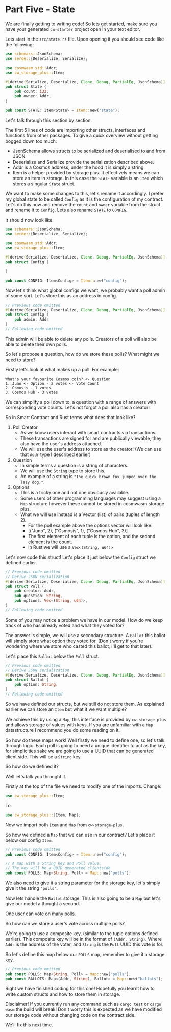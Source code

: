 # Part Five - State

We are finally getting to writing code! So lets get started, make sure you have your generated `cw-starter` project open in your text editor.

Lets start in the `src/state.rs` file. Upon opening it you should see code like the following:

```rust
use schemars::JsonSchema;
use serde::{Deserialize, Serialize};

use cosmwasm_std::Addr;
use cw_storage_plus::Item;

#[derive(Serialize, Deserialize, Clone, Debug, PartialEq, JsonSchema)]
pub struct State {
    pub count: i32,
    pub owner: Addr,
}

pub const STATE: Item<State> = Item::new("state");
```

Let's talk through this section by section.

The first 5 lines of code are importing other structs, interfaces and functions from other packages. To give a quick overview without getting bogged down too much:

-   JsonSchema allows structs to be serialized and deserialised to and from JSON
-   Deserialize and Serialize provide the serialization described above.
-   Addr is a Cosmos address, under the hood it is simply a string.
-   Item is a helper provided by storage plus. It effectively means we can store an item in storage. In this case the `STATE` variable is an `Item` which stores a singular `State` struct.

We want to make some changes to this, let's rename it accordingly. I prefer my global state to be called `Config` as it is the configuration of my contract. Let's do this now and remove the `count` and `owner` variable from the struct and rename it to `Config`. Lets also rename `STATE` to `CONFIG`.

It should now look like:

```rust
use schemars::JsonSchema;
use serde::{Deserialize, Serialize};

use cosmwasm_std::Addr;
use cw_storage_plus::Item;

#[derive(Serialize, Deserialize, Clone, Debug, PartialEq, JsonSchema)]
pub struct Config {

}

pub const CONFIG: Item<Config> = Item::new("config");
```

Now let's think what global configs we want, we probably want a poll admin of some sort. Let's store this as an address in config.

```rust
// Previous code omitted
#[derive(Serialize, Deserialize, Clone, Debug, PartialEq, JsonSchema)]
pub struct Config {
    pub admin: Addr
}
// Following code omitted
```

This admin will be able to delete any polls. Creators of a poll will also be able to delete their own polls.

So let's propose a question, how do we store these polls? What might we need to store?

Firstly let's look at what makes up a poll. For example:

```
What's your favourite Cosmos coin? <- Question
1. Juno <- Option - 2 votes <- Vote Count
2. Osmosis - 1 votes
3. Cosmos Hub - 3 votes
```

We can simplify a poll down to, a question with a range of answers with corresponding vote counts. Let's not forgot a poll also has a creator!

So in Smart Contract and Rust terms what does that look like?

1. Poll Creator
    - As we know users interact with smart contracts via transactions.
    - These transactions are signed for and are publically viewable, they also have the user's address attached.
    - We will use the user's address to store as the creator! (We can use that `Addr` type I described earlier)
2. Question
    - In simple terms a question is a string of characters.
    - We will use the `String` type to store this.
    - An example of a string is `"The quick brown fox jumped over the lazy dog."`.
3. Options
    - This is a tricky one and not one obviously available.
    - Some users of other programming languages may suggest using a `Map` structure however these cannot be stored in cosmwasm storage plus.
    - What we will use instead is a Vector (list) of pairs (tuples of length 2).
        - For the poll example above the options vector will look like:
        - [("Juno", 2), ("Osmosis", 1), ("Cosmos Hub", 3)]
        - The first element of each tuple is the option, and the second element is the count.
        - In Rust we will use a `Vec<(String, u64)>`

Let's now code this struct! Let's place it just below the `Config` struct we defined earlier.

```rust
// Previous code omitted
// Derive JSON serialization
#[derive(Serialize, Deserialize, Clone, Debug, PartialEq, JsonSchema)]
pub struct Poll {
    pub creator: Addr,
    pub question: String,
    pub options: Vec<(String, u64)>,
}
// Following code omitted
```

Some of you may notice a problem we have in our model. How do we keep track of who has already voted and what they voted for?

The answer is simple, we will use a secondary structure. A `Ballot` this ballot will simply store what option they voted for. (Don't worry if you're wondering where we store who casted this ballot, I'll get to that later).

Let's place this `Ballot` below the `Poll` struct.

```rust
// Previous code omitted
// Derive JSON serialization
#[derive(Serialize, Deserialize, Clone, Debug, PartialEq, JsonSchema)]
pub struct Ballot {
    pub option: String,
}
// Following code omitted
```

So we have defined our structs, but we still do not store them. As explained earlier we can store an `Item` but what if we want multiple?

We achieve this by using a `Map`, this interface is provided by `cw-storage-plus` and allows storage of values with keys. If you are unfamiliar with a `Map` datastructure I recommend you do some reading on it.

So how do these maps work! Well firstly we need to define one, so let's talk through logic. Each poll is going to need a unique identifier to act as the key, for simplicities sake we are going to use a UUID that can be generated client side. This will be a `String` key.

So how do we defined it?

Well let's talk you throught it.

Firstly at the top of the file we need to modify one of the imports. Change:

```rust
use cw_storage_plus::Item;
```

To:

```rust
use cw_storage_plus::{Item, Map};
```

Now we import both `Item` and `Map` from `cw-storage-plus`.

So how we defined a `Map` that we can use in our contract? Let's place it below our config `Item`.

```rust
// Previous code omitted
pub const CONFIG: Item<Config> = Item::new("config");

// A map with a String key and Poll value.
// The key will be a UUID generated clientside
pub const POLLS: Map<String, Poll> = Map::new("polls");
```

We also need to give it a string parameter for the storage key, let's simply give it the string `"polls"`.

Now lets handle the `Ballot` storage. This is also going to be a `Map` but let's give our model a thought a second.

One user can vote on many polls.

So how can we store a user's vote across multiple polls?

We're going to use a composite key, (similar to the tuple options defined earlier). This composite key will be in the format of `(Addr, String)`. Where `Addr` is the address of the voter, and `String` is the `Poll` UUID this vote is for.

So let's define this map below our `POLLS` map, remember to give it a storage key.

```rust
// Previous code omitted
pub const POLLS: Map<String, Poll> = Map::new("polls");
pub const BALLOTS: Map<(Addr, String), Ballot> = Map::new("ballots");
```

Right we have finished coding for this one! Hopefully you learnt how to write custom structs and how to store them in storage.

Disclaimer! If you currently run any command such as `cargo test` or `cargo wasm` the build will break! Don't worry this is expected as we have modified our storage code without changing code on the contract side.

We'll fix this next time.
